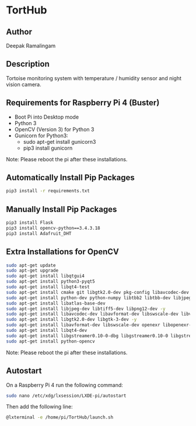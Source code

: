# TortHub
## Author
Deepak Ramalingam

## Description
Tortoise monitoring system with temperature / humidity sensor and night vision camera.

## Requirements for Raspberry Pi 4 (Buster)
* Boot Pi into Desktop mode
* Python 3
* OpenCV (Version 3) for Python 3
* Gunicorn for Python3:
  * sudo apt-get install gunicorn3
  * pip3 install gunicorn

Note: Please reboot the pi after these installations.

## Automatically Install Pip Packages
```sh
pip3 install -r requirements.txt
```

## Manually Install Pip Packages
```sh
pip3 install Flask
pip3 install opencv-python==3.4.3.18
pip3 install Adafruit_DHT
```

## Extra Installations for OpenCV
```sh
sudo apt-get update
sudo apt-get upgrade
sudo apt-get install libqtgui4
sudo apt-get install python3-pyqt5
sudo apt-get install libqt4-test
sudo apt-get install cmake git libgtk2.0-dev pkg-config libavcodec-dev
sudo apt-get install python-dev python-numpy libtbb2 libtbb-dev libjpeg-dev libpng-dev libtiff-dev libjasper-dev libdc1394-22-dev
sudo apt-get install libatlas-base-dev
sudo apt-get install libjpeg-dev libtiff5-dev libpng12-dev -y
sudo apt-get install libavcodec-dev libavformat-dev libswscale-dev libv4l-dev -y
sudo apt-get install libgtk2.0-dev libgtk-3-dev -y
sudo apt-get install libavformat-dev libswscale-dev openexr libopenexr-dev
sudo apt-get install libqt4-dev
sudo apt-get install libgstreamer0.10-0-dbg libgstreamer0.10-0 libgstreamer0.10-dev libgstreamer-plugins-base0.10-dev
sudo apt-get install python-opencv
```

Note: Please reboot the pi after these installations.

## Autostart
On a Raspberry Pi 4 run the following command:

```sh
sudo nano /etc/xdg/lxsession/LXDE-pi/autostart
```

Then add the following line:

```sh
@lxterminal -e /home/pi/TortHub/launch.sh
```
